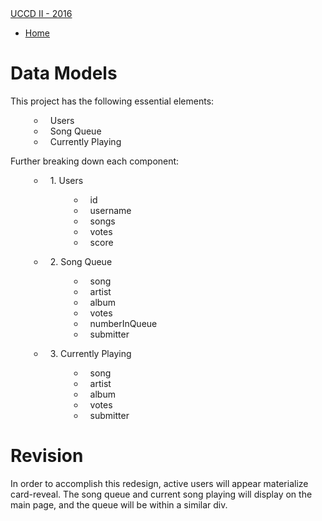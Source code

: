 <!DOCTYPE html>
<html lang="en">
<head>
  <meta charset="UTF-8" />
  <link rel="stylesheet" href="https://cdnjs.cloudflare.com/ajax/libs/materialize/0.97.1/css/materialize.min.css">
  <link rel="stylesheet" href="https://cdnjs.cloudflare.com/ajax/libs/highlight.js/8.9.1/styles/tomorrow.min.css">
  <style>
  .container ul li {
      list-style-type: circle;
      padding-left: 10px;
      margin-left: 30px;
  }
  h2 {
    border-bottom: solid #ccc 1px;
  }
  h3 {
    font-style: italic;
  }
  code {
    border: 1px #ddd solid;
  }
  </style>
</head>
<body>
  <nav>
    <div class="nav-wrapper">
      <a href="#" class="brand-logo right">UCCD II - 2016</a>
      <ul id="nav-mobile" class="left hide-on-med-and-down">
        <li><a href="/">Home</a></li>
      </ul>
    </div>
  </nav>

  <div class="container flow-text">
  <h1 id="data-models">Data Models</h1>
<p>This project has the following essential elements:</p>
<ul>
  <li>Users</li>
  <li>Song Queue</li>
  <li>Currently Playing</li>
</ul>
<p>Further breaking down each component: </p>
<ul>
  <li><p>1. Users</p>
  <ul>
    <li>id</li>
    <li>username</li>
    <li>songs</li>
    <li>votes</li>
    <li>score</li>
  </ul>
  </li>
  <li><p>2. Song Queue</p>
  <ul>
    <li>song</li>
    <li>artist</li>
    <li>album</li>
    <li>votes</li>
    <li>numberInQueue</li>
    <li>submitter</li>
  </ul>
  </li>
  <li><p>3. Currently Playing</p>
  <ul>
    <li>song</li>
    <li>artist</li>
    <li>album</li>
    <li>votes</li>
    <li>submitter</li>
  </ul>
  </li>
</ul>
<h1 id="revision">Revision</h1>
<p>In order to accomplish this redesign, active users will appear materialize card-reveal. The song queue and current song playing will display on the main page, and the queue will be within a similar div. </p>

  </div>
  <script src="https://cdnjs.cloudflare.com/ajax/libs/highlight.js/8.9.1/highlight.min.js"></script>
  <script>hljs.initHighlightingOnLoad();</script>
</body>
</html>
